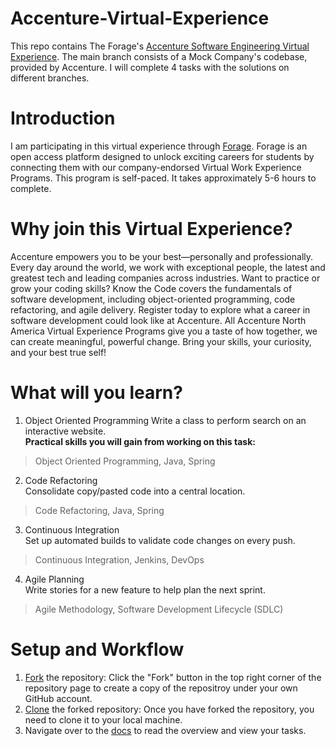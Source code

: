 # Accenture-Virtual-Experience
This repo contains The Forage's <a href="https://www.theforage.com/virtual-experience/XvvYRvb2YpfkyA52H/accenture-north-america/coding-virtual-experience/overview?forceFastTrackV2=true&ref=RkM97HyLLTQtnZKCp" target="_blank">Accenture Software Engineering Virtual Experience</a>. 
The main branch consists of a Mock Company's codebase, provided by Accenture. I will complete 4 tasks with the solutions on different branches.

# Introduction
I am participating in this virtual experience through <a href="https://www.theforage.com" target="_blank">Forage</a>.
Forage is an open access platform designed to unlock exciting careers for students by connecting them with our company-endorsed Virtual Work Experience Programs.
This program is self-paced. It takes approximately 5-6 hours to complete.

# Why join this Virtual Experience?
Accenture empowers you to be your best—personally and professionally. Every day around the world, we work with exceptional people, the latest and greatest tech and leading companies across industries. 
Want to practice or grow your coding skills? Know the Code covers the fundamentals of software development, including object-oriented programming, code refactoring, and agile delivery. Register today to explore what a career in software development could look like at Accenture.
All Accenture North America Virtual Experience Programs give you a taste of how together, we can create meaningful, powerful change. Bring your skills, your curiosity, and your best true self!

# What will you learn?
1. Object Oriented Programming
Write a class to perform search on an interactive website.  
**Practical skills you will gain from working on this task:**  
>Object Oriented Programming, Java, Spring
2. Code Refactoring  
Consolidate copy/pasted code into a central location.  
>Code Refactoring, Java, Spring
3. Continuous Integration  
Set up automated builds to validate code changes on every push.  
>Continuous Integration, Jenkins, DevOps
4. Agile Planning  
Write stories for a new feature to help plan the next sprint.  
>Agile Methodology, Software Development Lifecycle (SDLC)

# Setup and Workflow
1. [Fork](https://docs.github.com/en/get-started/quickstart/fork-a-repo#forking-a-repository) the repository: Click the "Fork" button in the top right corner of the repository page to create a copy of the repositroy under your own GitHub account.
2. [Clone](https://docs.github.com/en/get-started/quickstart/fork-a-repo#cloning-your-forked-repository) the forked repository: Once you have forked the repository, you need to clone it to your local machine.
3. Navigate over to the [docs](docs) to read the overview and view your tasks.
